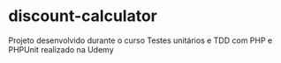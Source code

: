 # discount-calculator
 Projeto desenvolvido durante o curso Testes unitários e TDD com PHP e PHPUnit realizado na Udemy
